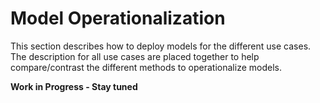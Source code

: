 # Model Operationalization

This section describes how to deploy models for the different use cases. The description for all use cases are placed together to help compare/contrast the different methods to operationalize models.

**Work in Progress - Stay tuned**

